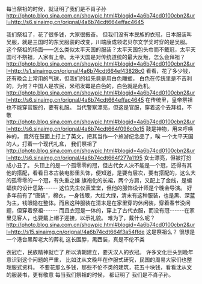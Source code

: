 每当祭祖的时候，就证明了我们是不肖子孙
http://photo.blog.sina.com.cn/showpic.html#blogid=4a6b74cd0100cbn2&url=http://s6.sinaimg.cn/orignal/4a6b74cdt664effac4645
 
我们祭祖了，花了很多钱，大家很振奋。
但我们没有本民族的衣冠，日本服装叫吴服，就是三国时的东吴服装的改变，川端康成领诺贝尔文学奖时穿的是吴服。
 这个祭祖的场面——怎么类似太平天国的服装？太平天国包头巾而不戴冠，太平天国可不祭祖，人家有上帝。太平天国是对传统道统的最大反叛，怎么会拜祖？
http://photo.blog.sina.com.cn/showpic.html#blogid=4a6b74cd0100cbn2&url=http://s1.sinaimg.cn/orignal/4a6b74cdt664ef43828c0
看看，花了多少钱，还有晚会上常用的气球，但我们的祖先竟是用白色雕塑，
白色在传统里是不吉利的，为何？中国人是农民，米稻发霉是白色的，白色就是危机。
http://photo.blog.sina.com.cn/showpic.html#blogid=4a6b74cd0100cbn2&url=http://s6.sinaimg.cn/orignal/4a6b74cdt664effac4645
在传统里，皇帝祭祖也不能穿官服的，要有礼服。
当代警察漂亮，但这是官服，穿着这个去拜祖，不敬
http://photo.blog.sina.com.cn/showpic.html#blogid=4a6b74cd0100cbn2&url=http://s6.sinaimg.cn/orignal/4a6b74cdt664f096c0e15
鼓是神物，用来呼唤神的，
竟然在鼓面上打上了英文，把其当作一个旅游纪念品了，唉
一个太平天国的人，打着一个现代礼盒，
我们祭祖了
http://photo.blog.sina.com.cn/showpic.html#blogid=4a6b74cd0100cbn2&url=http://s6.sinaimg.cn/orignal/4a6b74cdt664f277a1195
女士漂亮，但被打扮成小丑了。
 头顶上的是一个孤零零的冠，但古代女人决不能是一个冠，还得有其他的搭配，看看日本古装电影里头饰，便知道，是要有层次，要有搭配的，这么大的孤零零的一个冠，有失重之嫌
旗袍化的长裙，两个方肩，又配上了金线，是蝙蝠侠的设计思路------
这位先生仪表堂堂，但他的服饰设计师是个晚会导演。
 好多年前有了“唐装”，棉衣，一身钱眼，大红大绿，清末有这种服装，也是黑、深蓝为主，钱眼隐在整体。而且这种服装在清末是在家里穿的休闲装，穿着春节没问题，但穿着祭祖------
而且衣冠是一体的，穿上了古代衣服，而没有冠------在家里见客人，也要戴上帽子迎接，以示礼貌。
难为了，戴什么呢？
http://photo.blog.sina.com.cn/showpic.html#blogid=4a6b74cd0100cbn2&url=http://s15.sinaimg.cn/orignal/4a6b74cdt664f3a54ffde
这是祭祖么？
很想是一个港台黑帮老大的葬礼
这长围脖，黑西装，真是不伦不类
 
衣冠亡，民族精神就亡了
所以清朝建立，要灭汉人的衣冠。
许多文化巨头到晚年意识到这个问题的严重，
比如沈从文晚年在作服式研究，民国的周易大家们也整理服式资料。
不要花那么多钱，那些不伦不类的建筑，花五十块钱，看看沈从文的服装书，更有敬意
每当我们祭祖的时候，
都证明了
我们是不肖子孙。
 
 
